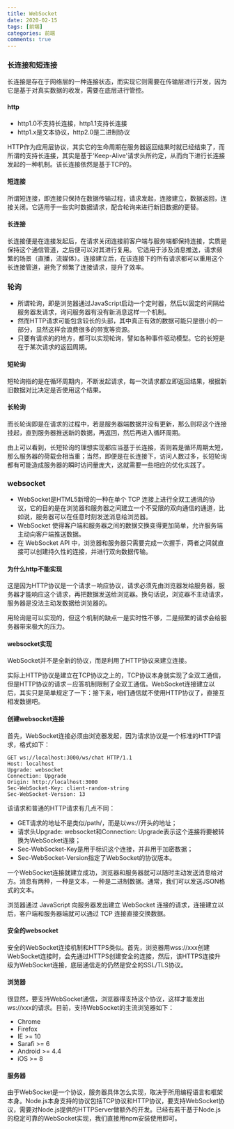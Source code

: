 ```yaml
---
title: WebSocket
date: 2020-02-15
tags: [前端]
categories: 前端
comments: true
---
```


### 长连接和短连接
长连接是存在于网络层的一种连接状态，而实现它则需要在传输层进行开发，因为它是基于对真实数据的收发，需要在底层进行管控。


#### http
- http1.0不支持长连接，http1.1支持长连接
- http1.x是文本协议，http2.0是二进制协议

HTTP作为应用层协议，其实它的生命周期在服务器返回结果时就已经结束了，而所谓的支持长连接，其实是基于'Keep-Alive'请求头所约定，从而向下进行长连接发起的一种机制。该长连接依然是基于TCP的。

#### 短连接
所谓短连接，即连接只保持在数据传输过程，请求发起，连接建立，数据返回，连接关闭。它适用于一些实时数据请求，配合轮询来进行新旧数据的更替。

#### 长连接
长连接便是在连接发起后，在请求关闭连接前客户端与服务端都保持连接，实质是保持这个通信管道，之后便可以对其进行复用。
它适用于涉及消息推送，请求频繁的场景（直播，流媒体）。连接建立后，在该连接下的所有请求都可以重用这个长连接管道，避免了频繁了连接请求，提升了效率。

### 轮询
- 所谓轮询，即是浏览器通过JavaScript启动一个定时器，然后以固定的间隔给服务器发请求，询问服务器有没有新消息这样一个机制。
- 然而HTTP请求可能包含较长的头部，其中真正有效的数据可能只是很小的一部分，显然这样会浪费很多的带宽等资源。
- 只要有请求的的地方，都可以实现轮询，譬如各种事件驱动模型。它的长短是在于某次请求的返回周期。

#### 短轮询
短轮询指的是在循环周期内，不断发起请求，每一次请求都立即返回结果，根据新旧数据对比决定是否使用这个结果。

#### 长轮询
而长轮询即是在请求的过程中，若是服务器端数据并没有更新，那么则将这个连接挂起，直到服务器推送新的数据，再返回，然后再进入循环周期。

由上可以看到，长短轮询的理想实现都应当基于长连接，否则若是循环周期太短，那么服务器的荷载会相当重；当然，即便是在长连接下，访问人数过多，长短轮询都有可能造成服务器的瞬时访问量庞大，这就需要一些相应的优化实践了。

### websocket
- WebSocket是HTML5新增的一种在单个 TCP 连接上进行全双工通讯的协议，它的目的是在浏览器和服务器之间建立一个不受限的双向通信的通道，比如说，服务器可以在任意时刻发送消息给浏览器。
- WebSocket 使得客户端和服务器之间的数据交换变得更加简单，允许服务端主动向客户端推送数据。
- 在 WebSocket API 中，浏览器和服务器只需要完成一次握手，两者之间就直接可以创建持久性的连接，并进行双向数据传输。

#### 为什么http不能实现
这是因为HTTP协议是一个请求－响应协议，请求必须先由浏览器发给服务器，服务器才能响应这个请求，再把数据发送给浏览器。换句话说，浏览器不主动请求，服务器是没法主动发数据给浏览器的。

用轮询是可以实现的，但这个机制的缺点一是实时性不够，二是频繁的请求会给服务器带来极大的压力。

#### websocket实现
WebSocket并不是全新的协议，而是利用了HTTP协议来建立连接。

实际上HTTP协议是建立在TCP协议之上的，TCP协议本身就实现了全双工通信，但是HTTP协议的请求－应答机制限制了全双工通信。WebSocket连接建立以后，其实只是简单规定了一下：接下来，咱们通信就不使用HTTP协议了，直接互相发数据吧。

#### 创建websocket连接

首先，WebSocket连接必须由浏览器发起，因为请求协议是一个标准的HTTP请求，格式如下：

```
GET ws://localhost:3000/ws/chat HTTP/1.1
Host: localhost
Upgrade: websocket
Connection: Upgrade
Origin: http://localhost:3000
Sec-WebSocket-Key: client-random-string
Sec-WebSocket-Version: 13
```
该请求和普通的HTTP请求有几点不同：

- GET请求的地址不是类似/path/，而是以ws://开头的地址；
- 请求头Upgrade: websocket和Connection: Upgrade表示这个连接将要被转换为WebSocket连接；
- Sec-WebSocket-Key是用于标识这个连接，并非用于加密数据；
- Sec-WebSocket-Version指定了WebSocket的协议版本。

一个WebSocket连接就建立成功，浏览器和服务器就可以随时主动发送消息给对方。消息有两种，一种是文本，一种是二进制数据。通常，我们可以发送JSON格式的文本。

浏览器通过 JavaScript 向服务器发出建立 WebSocket 连接的请求，连接建立以后，客户端和服务器端就可以通过 TCP 连接直接交换数据。

#### 安全的websocket
安全的WebSocket连接机制和HTTPS类似。首先，浏览器用wss://xxx创建WebSocket连接时，会先通过HTTPS创建安全的连接，然后，该HTTPS连接升级为WebSocket连接，底层通信走的仍然是安全的SSL/TLS协议。

#### 浏览器
很显然，要支持WebSocket通信，浏览器得支持这个协议，这样才能发出ws://xxx的请求。目前，支持WebSocket的主流浏览器如下：

- Chrome
- Firefox
- IE >= 10
- Sarafi >= 6
- Android >= 4.4
- iOS >= 8

#### 服务器
由于WebSocket是一个协议，服务器具体怎么实现，取决于所用编程语言和框架本身。Node.js本身支持的协议包括TCP协议和HTTP协议，要支持WebSocket协议，需要对Node.js提供的HTTPServer做额外的开发。已经有若干基于Node.js的稳定可靠的WebSocket实现，我们直接用npm安装使用即可。